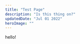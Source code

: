 ```yaml
---
title: "Test Page"
description: "Is this thing on?"
updatedDate: "Jul 01 2022"
heroImage: ""
---
```

hello!
